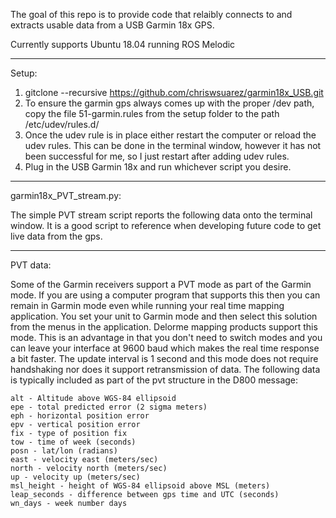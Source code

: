 The goal of this repo is to provide code that relaibly connects to and extracts usable data from a USB Garmin 18x GPS.

Currently supports Ubuntu 18.04 running ROS Melodic

---------

Setup:
1. gitclone --recursive https://github.com/chriswsuarez/garmin18x_USB.git
2. To ensure the garmin gps always comes up with the proper /dev path, copy the file 51-garmin.rules from the setup folder to the path /etc/udev/rules.d/
3. Once the udev rule is in place either restart the computer or reload the udev rules.  This can be done in the terminal window, however it has not been successful for me, so I just restart after adding udev rules.
4. Plug in the USB Garmin 18x and run whichever script you desire.

---------

garmin18x_PVT_stream.py:

The simple PVT stream script reports the following data onto the terminal window.  It is a good script to reference when developing future code to get live data from the gps.

---------

PVT data:

Some of the Garmin receivers support a PVT mode as part of the Garmin mode. If you are using a computer program that supports this then you can remain in Garmin mode even while running your real time mapping application. You set your unit to Garmin mode and then select this solution from the menus in the application. Delorme mapping products support this mode. This is an advantage in that you don't need to switch modes and you can leave your interface at 9600 baud which makes the real time response a bit faster. The update interval is 1 second and this mode does not require handshaking nor does it support retransmission of data. The following data is typically included as part of the pvt structure in the D800 message:

    alt - Altitude above WGS-84 ellipsoid
    epe - total predicted error (2 sigma meters)
    eph - horizontal position error
    epv - vertical position error
    fix - type of position fix
    tow - time of week (seconds)
    posn - lat/lon (radians)
    east - velocity east (meters/sec)
    north - velocity north (meters/sec)
    up - velocity up (meters/sec)
    msl_height - height of WGS-84 ellipsoid above MSL (meters)
    leap_seconds - difference between gps time and UTC (seconds)
    wn_days - week number days
